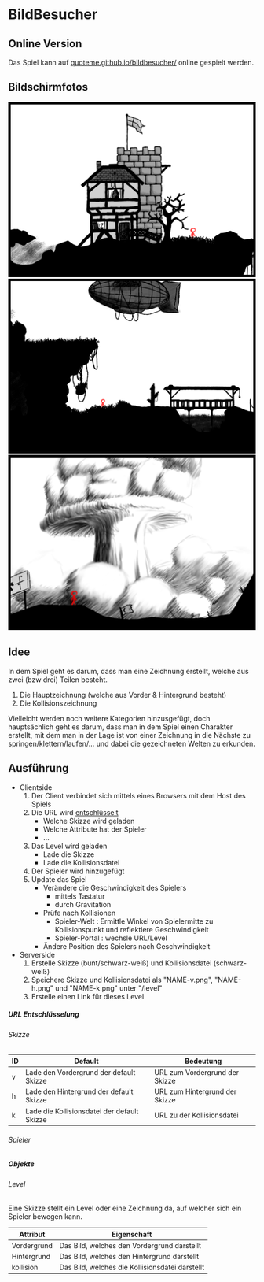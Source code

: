 # BildBesucher

## Online Version
Das Spiel kann auf [quoteme.github.io/bildbesucher/](https://quoteme.github.io/bildbesucher/)
online gespielt werden.

## Bildschirmfotos
![Ausblick auf das Haus](./res/screenshots/1.png)
![Startpunkt](./res/screenshots/2.png)
![Atomarer Untergang](./res/screenshots/3.png)

## Idee
In dem Spiel geht es darum, dass man eine Zeichnung erstellt,
welche aus zwei (bzw drei) Teilen besteht.

1. Die Hauptzeichnung (welche aus Vorder & Hintergrund besteht)
2. Die Kollisionszeichnung

Vielleicht werden noch weitere Kategorien hinzusgefügt, doch
hauptsächlich geht es darum, dass man in dem Spiel einen Charakter
erstellt, mit dem man in der Lage ist von einer Zeichnung in die
Nächste zu springen/klettern/laufen/... und dabei die gezeichneten
Welten zu erkunden.

## Ausführung
- Clientside
	1. Der Client verbindet sich mittels eines Browsers mit dem
		Host des Spiels
	2. Die URL wird [entschlüsselt](#url-entschlüsselung)
		- Welche Skizze wird geladen
		- Welche Attribute hat der Spieler
		- ...
	3. Das Level wird geladen
		- Lade die Skizze
		- Lade die Kollisionsdatei
	4. Der Spieler wird hinzugefügt
	5. Update das Spiel
		- Verändere die Geschwindigkeit des Spielers
			- mittels Tastatur
			- durch Gravitation
		- Prüfe nach Kollisionen
			- Spieler-Welt : Ermittle Winkel von Spielermitte
			 	zu Kollisionspunkt und reflektiere Geschwindigkeit
			- Spieler-Portal : wechsle URL/Level
		- Ändere Position des Spielers nach Geschwindigkeit
- Serverside
	1. Erstelle Skizze (bunt/schwarz-weiß) und Kollisionsdatei (schwarz-weiß)
	2. Speichere Skizze und Kollisionsdatei als
		"NAME-v.png", "NAME-h.png" und "NAME-k.png" unter "/level"
	3. Erstelle einen Link für dieses Level

##### URL Entschlüsselung

###### Skizze

| ID | Default | Bedeutung |
|----|---------|-----------|
| v  | Lade den Vordergrund der default Skizze | URL zum Vordergrund der Skizze |
| h  | Lade den Hintergrund der default Skizze | URL zum Hintergrund der Skizze |
| k  | Lade die Kollisionsdatei der default Skizze | URL zu der Kollisionsdatei |

###### Spieler

##### Objekte

###### Level

Eine Skizze stellt ein Level oder eine Zeichnung da, auf welcher sich
ein Spieler bewegen kann.

| Attribut | Eigenschaft |
|----------|-------------|
| Vordergrund | Das Bild, welches den Vordergrund darstellt |
| Hintergrund | Das Bild, welches den Hintergrund darstellt |
| kollision | Das Bild, welches die Kollisionsdatei darstellt |

